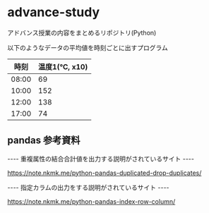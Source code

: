 # advance-study
アドバンス授業の内容をまとめるリポジトリ(Python)


以下のようなデータの平均値を時刻ごとに出すプログラム

| 時刻 | 温度1(℃, x10) |
----|---- 
| 08:00 | 69 |
| 10:00 | 152 |
| 12:00 | 138 |
| 17:00 | 74 |


## pandas 参考資料

---- 重複属性の結合合計値を出力する説明がされているサイト ----

https://note.nkmk.me/python-pandas-duplicated-drop-duplicates/

---- 指定カラムの出力をする説明がされているサイト ----

https://note.nkmk.me/python-pandas-index-row-column/
